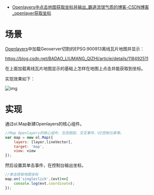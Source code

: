 - [Openlayers中点击地图获取坐标并输出_霸道流氓气质的博客-CSDN博客_openlayer获取坐标](https://blog.csdn.net/BADAO_LIUMANG_QIZHI/article/details/118576513)

# 场景

[Openlayers](https://so.csdn.net/so/search?q=Openlayers&spm=1001.2101.3001.7020)中加载Geoserver切割的EPSG:900913离线瓦片地图并显示：

https://blog.csdn.net/BADAO_LIUMANG_QIZHI/article/details/118492511

在上面加载离线瓦片地图显示的基础上怎样在地图上点击并能获取到坐标。

实现效果如下：



![img](https://img-blog.csdnimg.cn/20210708162501921.gif)

# 实现

通过ol.Map新建Openlayers的核心组件。

```javascript
//Map Openlayers的核心组件，包含图层、交互事件、UI控制元素等。
var map = new ol.Map({
    layers: [layer,lineVector],
    target: 'map',
    view: view
});
```

然后设置其单击事件，在控制台输出坐标。

```javascript
//单击获取地图坐标
map.on('singleclick',(evt)=>{
    console.log(evt.coordinate);
});
```